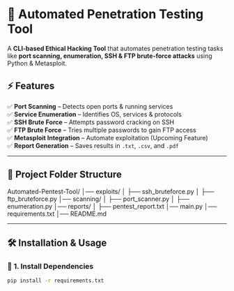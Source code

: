 # 🔐 Automated Penetration Testing Tool

A **CLI-based Ethical Hacking Tool** that automates penetration testing tasks like **port scanning, enumeration, SSH & FTP brute-force attacks** using Python & Metasploit.

## ⚡ Features
✅ **Port Scanning** – Detects open ports & running services  
✅ **Service Enumeration** – Identifies OS, services & protocols  
✅ **SSH Brute Force** – Attempts password cracking on SSH  
✅ **FTP Brute Force** – Tries multiple passwords to gain FTP access  
✅ **Metasploit Integration** – Automate exploitation (Upcoming Feature)  
✅ **Report Generation** – Saves results in `.txt`, `.csv`, and `.pdf`  

---

## 📂 Project Folder Structure

Automated-Pentest-Tool/ │── exploits/ │ ├── ssh_bruteforce.py │ ├── ftp_bruteforce.py │── scanning/ │ ├── port_scanner.py │ ├── enumeration.py │── reports/ │ ├── pentest_report.txt │── main.py │── requirements.txt │── README.md


---

## 🛠 Installation & Usage

### 🔹 **1. Install Dependencies**
```sh
pip install -r requirements.txt

